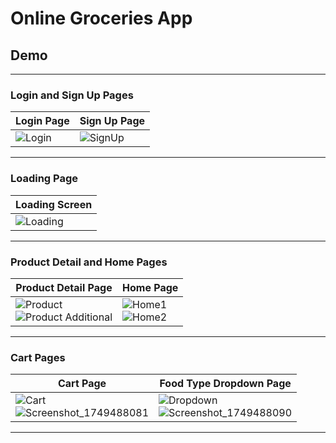 # Online Groceries App

## Demo

---

### Login and Sign Up Pages

| Login Page | Sign Up Page |
|------------|--------------|
| ![Login](https://github.com/user-attachments/assets/8a86c779-8d5c-42c4-acf5-b383d9cbbb58) | ![SignUp](https://github.com/user-attachments/assets/76781245-df08-4447-ad37-ade1a2a49605) |

---

### Loading Page

| Loading Screen |
|----------------|
| ![Loading](https://github.com/user-attachments/assets/eab4da2f-af85-47fa-a74a-60d6acc1b145) |

---

### Product Detail and Home Pages

| Product Detail Page | Home Page |
|---------------------|-----------|
| ![Product](https://github.com/user-attachments/assets/b9131932-5a7a-4e2f-bb5a-a0493a3ccbbf)<br>![Product Additional](https://github.com/user-attachments/assets/c6c2094c-b8e9-492a-89c4-92c3595bedbd) | ![Home1](https://github.com/user-attachments/assets/e2d05856-8cd2-4cdb-ad8f-8601167f28d2)<br>![Home2](https://github.com/user-attachments/assets/4ecb282b-771a-4dba-98bb-d07c39c8151b) |

---

### Cart Pages

| Cart Page | Food Type Dropdown Page |
|-----------|--------------------------|
| ![Cart](https://github.com/user-attachments/assets/eea4f358-b300-4fb8-91bc-c62000cf4c5b)<br>![Screenshot_1749488081](https://github.com/user-attachments/assets/4d89c6af-66e4-4a60-9ba1-a5c4ec667e2a) | ![Dropdown](https://github.com/user-attachments/assets/b0bbe9e4-a65b-489f-90e2-a408f652961e)<br>![Screenshot_1749488090](https://github.com/user-attachments/assets/05751362-2da7-441d-a633-0cd35a134580) |

---
